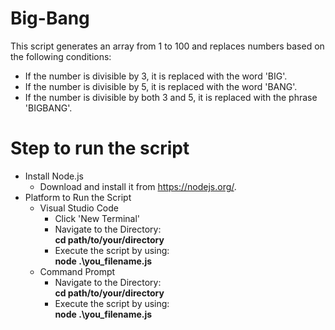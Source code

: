 # Big-Bang
This script generates an array from 1 to 100 and replaces numbers based on the following conditions:

- If the number is divisible by 3, it is replaced with the word 'BIG'.
- If the number is divisible by 5, it is replaced with the word 'BANG'.
- If the number is divisible by both 3 and 5, it is replaced with the phrase 'BIGBANG'.

# Step to run the script
- Install Node.js
  - Download and install it from https://nodejs.org/.
- Platform to Run the Script
  - Visual Studio Code
    - Click 'New Terminal'
    - Navigate to the Directory: <br>
      **cd path/to/your/directory**
    - Execute the script by using: <br>
      **node .\you_filename.js**
  - Command Prompt
    - Navigate to the Directory: <br>
      **cd path/to/your/directory**
    - Execute the script by using: <br>
      **node .\you_filename.js**
